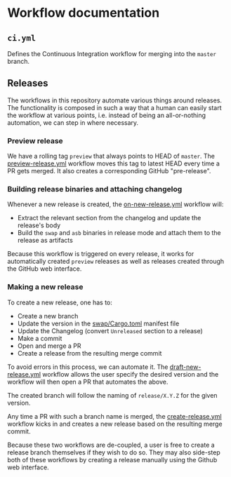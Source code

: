 # Workflow documentation

## `ci.yml`

Defines the Continuous Integration workflow for merging into the `master` branch.

## Releases

The workflows in this repository automate various things around releases.
The functionality is composed in such a way that a human can easily start the workflow at various points, i.e. instead of being an all-or-nothing automation, we can step in where necessary.

### Preview release

We have a rolling tag `preview` that always points to HEAD of `master`.
The [preview-release.yml](./preview-release.yml) workflow moves this tag to latest HEAD every time a PR gets merged.
It also creates a corresponding GitHub "pre-release".

### Building release binaries and attaching changelog

Whenever a new release is created, the [on-new-release.yml](./on-new-release.yml) workflow will:

- Extract the relevant section from the changelog and update the release's body
- Build the `swap` and `asb` binaries in release mode and attach them to the release as artifacts

Because this workflow is triggered on every release, it works for automatically created `preview` releases as well as releases created through the GitHub web interface.

### Making a new release

To create a new release, one has to:

- Create a new branch
- Update the version in the [swap/Cargo.toml](../../swap/Cargo.toml) manifest file
- Update the Changelog (convert `Unreleased` section to a release)
- Make a commit
- Open and merge a PR
- Create a release from the resulting merge commit

To avoid errors in this process, we can automate it.
The [draft-new-release.yml](./draft-new-release.yml) workflow allows the user specify the desired version and the workflow will then open a PR that automates the above.

The created branch will follow the naming of `release/X.Y.Z` for the given version.

Any time a PR with such a branch name is merged, the [create-release.yml](./create-release.yml) workflow kicks in and creates a new release based on the resulting merge commit.

Because these two workflows are de-coupled, a user is free to create a release branch themselves if they wish to do so.
They may also side-step both of these workflows by creating a release manually using the Github web interface.
